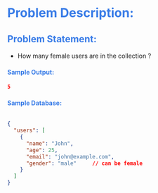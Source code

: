 <h1 style="color:#397ce7">Problem Description:</h1>

<h2 style="color:#397ce7">Problem Statement:</h2>

- How many female users are in the collection ?

<h4 style="color:#397ce7">Sample Output:</h4>

```json
5
```

<h4 style="color:#397ce7">Sample Database:</h4>


```json

{
  "users": [
    {
      "name": "John",
      "age": 25,
      "email": "john@example.com",
      "gender": "male"     // can be female
    }
  ]
}
```
